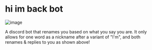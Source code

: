 # hi im back bot

![image](https://i.imgur.com/T4yKpHv.png)

A discord bot that renames you based on what you say you are.
It only allows for one word as a nickname after a variant of "I'm", and both renames & replies to you as shown above!
